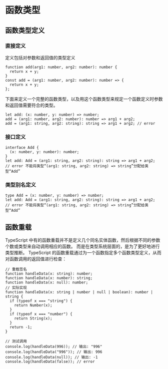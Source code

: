 # 函数类型

## 函数类型定义

### 直接定义

定义包括对参数和返回值的类型定义

```tsx
function add(arg1: number, arg2: number): number {
  return x + y;
}
const add = (arg1: number, arg2: number): number => {
  return x + y;
};
```

下面来定义一个完整的函数类型，以及用这个函数类型来规定一个函数定义时参数和返回值需要符合的类型。

```tsx
let add: (x: number, y: number) => number;
add = (arg1: number, arg2: number): number => arg1 + arg2;
add = (arg1: string, arg2: string): string => arg1 + arg2; // error
```

### 接口定义

```tsx
interface Add {
  (x: number, y: number): number;
}
let add: Add = (arg1: string, arg2: string): string => arg1 + arg2;
// error 不能将类型“(arg1: string, arg2: string) => string”分配给类型“Add”
```

### 类型别名定义

```tsx
type Add = (x: number, y: number) => number;
let add: Add = (arg1: string, arg2: string): string => arg1 + arg2;
// error 不能将类型“(arg1: string, arg2: string) => string”分配给类型“Add”
```

## 函数重载

TypeScript 中有的函数重载并不是定义几个同名实体函数，然后根据不同的参数个数或类型来自动调用相应的函数。
而是在类型系统层面的，是为了更好地进行类型推断。
TypeScript 的函数重载通过为一个函数指定多个函数类型定义，从而对函数调用的返回值进行检查：

```tsx
// 重载签名
function handleData(x: string): number;
function handleData(x: number): string;
function handleData(x: null): number;
// 实际实现
function handleData(x: string | number | null | boolean): number | string {
  if (typeof x === "string") {
    return Number(x);
  }
  if (typeof x === "number") {
    return String(x);
  }
  return -1;
}

// 测试调用
console.log(handleData(996)); // 输出: "996"
console.log(handleData("996")); // 输出: 996
console.log(handleData(null)); // 输出: -1
console.log(handleData(false)); // error
```
